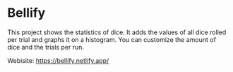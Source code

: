 # Bellify
This project shows the statistics of dice. It adds the values of all dice rolled per trial and graphs it on a histogram. You can customize the amount of dice and the trials per run.

Webisite: https://bellify.netlify.app/
